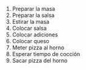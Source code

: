 <ol>
  <li>Preparar la masa</li>
  <li>Preparar la salsa</li>
  <li>Estirar la masa</li>
  <li>Colocar salsa</li>
  <li>Colocar adiciones</li>
  <li>Colocar queso</li>
  <li>Meter pizza al horno</li>
  <li>Esperar tiempo de cocción</li>
  <li>Sacar pizza del horno</li>
</ol>